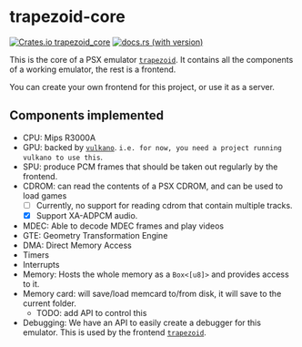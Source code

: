 # trapezoid-core

[![Crates.io trapezoid_core](https://img.shields.io/crates/v/trapezoid_core)](https://crates.io/crates/trapezoid_core)
[![docs.rs (with version)](https://img.shields.io/docsrs/trapezoid_core/latest)](https://docs.rs/trapezoid_core/latest/trapezoid_core/)

This is the core of a PSX emulator [`trapezoid`](https://github.com/Amjad50/trapezoid).
It contains all the components of a working emulator, the rest is a frontend.

You can create your own frontend for this project, or use it as a server.

## Components implemented
- CPU: Mips R3000A
- GPU: backed by [`vulkano`]. `i.e. for now, you need a project running vulkano to use this`.
- SPU: produce PCM frames that should be taken out regularly by the frontend.
- CDROM: can read the contents of a PSX CDROM, and can be used to load games
    - [ ] Currently, no support for reading cdrom that contain multiple tracks.
    - [x] Support XA-ADPCM audio.
- MDEC: Able to decode MDEC frames and play videos
- GTE: Geometry Transformation Engine
- DMA: Direct Memory Access
- Timers
- Interrupts
- Memory: Hosts the whole memory as a `Box<[u8]>` and provides access to it.
- Memory card: will save/load memcard to/from disk, it will save to the current folder.
    - TODO: add API to control this
- Debugging: We have an API to easily create a debugger for this emulator. This is used by the frontend [`trapezoid`].

[`vulkano`]: https://github.com/vulkano-rs/vulkano
[`trapezoid`]: https://crates.io/crates/trapezoid
